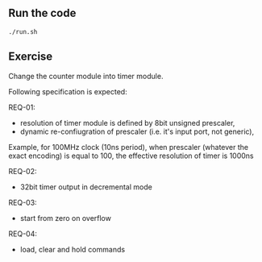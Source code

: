 ## Run the code ##
`./run.sh`

## Exercise ##

Change the counter module into timer module.

Following specification is expected:

REQ-01: 
- resolution of timer module is defined by 8bit unsigned prescaler, 
- dynamic re-confiugration of prescaler (i.e. it's input port, not generic),

Example, for 100MHz clock (10ns period), when prescaler (whatever the exact encoding) 
is equal to 100, the effective resolution of timer is 1000ns 

REQ-02:
- 32bit timer output in decremental mode

REQ-03:
- start from zero on overflow

REQ-04:
- load, clear and hold commands